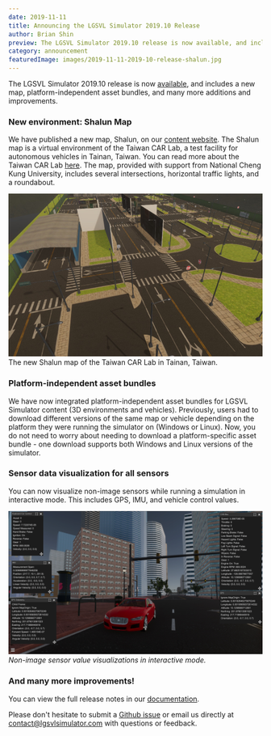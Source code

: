 ```yaml
---
date: 2019-11-11
title: Announcing the LGSVL Simulator 2019.10 Release
author: Brian Shin
preview: The LGSVL Simulator 2019.10 release is now available, and includes a new map, platform-independent asset bundles, and many more additions and improvements.
category: announcement
featuredImage: images/2019-11-11-2019-10-release-shalun.jpg
---
```


The LGSVL Simulator 2019.10 release is now [available](https://github.com/lgsvl/simulator/releases/tag/2019.10), and includes a new map, platform-independent asset bundles, and many more additions and improvements.

### New environment: Shalun Map

We have published a new map, Shalun, on our [content website](https://content.lgsvlsimulator.com/maps/). The Shalun map is a virtual environment of the Taiwan CAR Lab, a test facility for autonomous vehicles in Tainan, Taiwan. You can read more about the Taiwan CAR Lab [here](http://taiwancarlab.narlabs.org.tw/index_en.html). The map, provided with support from National Cheng Kung University, includes several intersections, horizontal traffic lights, and a roundabout.

![Shalun Map](images/2019-11-11-2019-10-release-shalun.jpg)
The new Shalun map of the Taiwan CAR Lab in Tainan, Taiwan.

### Platform-independent asset bundles

We have now integrated platform-independent asset bundles for LGSVL Simulator content (3D environments and vehicles). Previously, users had to download different versions of the same map or vehicle depending on the platform they were running the simulator on (Windows or Linux). Now, you do not need to worry about needing to download a platform-specific asset bundle - one download supports both Windows and Linux versions of the simulator.

### Sensor data visualization for all sensors

You can now visualize non-image sensors while running a simulation in interactive mode. This includes GPS, IMU, and vehicle control values.

![Sensor Value Visualizations](images/2019-11-11-2019-10-release-sensor-viz2.jpg)
_Non-image sensor value visualizations in interactive mode._

### And many more improvements!

You can view the full release notes in our [documentation](https://www.lgsvlsimulator.com/docs/changelog/).

Please don't hesitate to submit a [Github issue](https://github.com/lgsvl/simulator/issues) or email us directly at [contact@lgsvlsimulator.com](mailto:contact@lgsvlsimulator.com) with questions or feedback.
